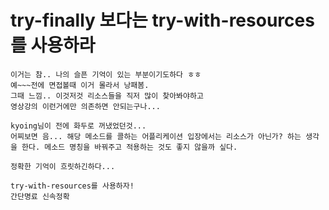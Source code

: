 # try-finally 보다는 try-with-resources를 사용하라

```
이거는 참.. 나의 슬픈 기억이 있는 부분이기도하다 ㅎㅎ
예~~~전에 면접볼때 이거 몰라서 낭패봄.
그때 느낌.. 이것저것 리소스들을 직저 많이 찾아봐야하고
영상강의 이런거에만 의존하면 안되는구나...
```

```
kyoing님이 전에 화두로 꺼냈었던것...
어찌보면 음... 해당 메소드를 콜하는 어플리케이션 입장에서는 리소스가 아닌가? 하는 생각을 한다. 메소드 명칭을 바꿔주고 적용하는 것도 좋지 않을까 싶다.

정확한 기억이 흐릿하긴하다...
```

```
try-with-resources를 사용하자!
간단명료 신속정확
```